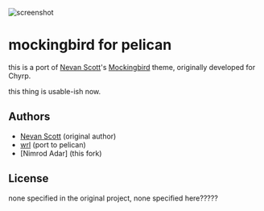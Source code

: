 ![screenshot](https://raw.github.com/wrl/pelican-mockingbird/master/screenshot.png)

# mockingbird for pelican
this is a port of [Nevan Scott]'s [Mockingbird] theme, originally developed for
Chyrp.

this thing is usable-ish now.

## Authors
* [Nevan Scott] (original author)
* [wrl] (port to pelican)
* [Nimrod Adar] (this fork)

## License
none specified in the original project, none specified here?????

[Nevan Scott]: http://nevanscott.com/
[Mockingbird]: https://github.com/nevanscott/Mockingbird
[wrl]: http://github.com/wrl
